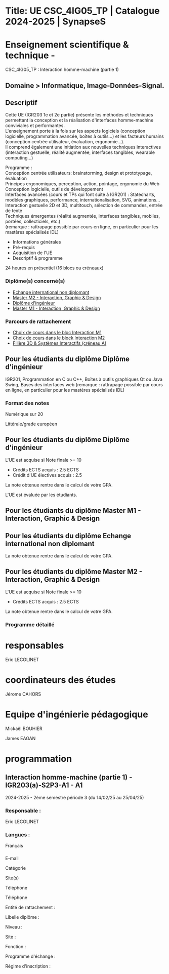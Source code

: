 # Title: UE CSC_4IG05_TP | Catalogue 2024-2025 | SynapseS

#  [ ](/catalogue/2024-2025) Enseignement scientifique & technique \-
CSC_4IG05_TP : Interaction homme-machine (partie 1)

## Domaine > Informatique, Image-Données-Signal.

## Descriptif

Cette UE (IGR203 1e et 2e partie) présente les méthodes et techniques
permettant la conception et la réalisation d'interfaces homme-machine
conviviales et performantes.  
L'enseignement porte à la fois sur les aspects logiciels (conception
logicielle, programmation avancée, boîtes à outils...) et les facteurs humains
(conception centrée utilisateur, évaluation, ergonomie...).  
Il comprend également une initiation aux nouvelles techniques interactives
(interaction gestuelle, réalité augmentée, interfaces tangibles, wearable
computing...)  
  
Programme :  
Conception centrée utilisateurs: brainstorming, design et prototypage,
évaluation  
Principes ergonomiques, perception, action, pointage, ergonomie du Web  
Conception logicielle, outils de développement  
Interfaces avancées (cours et TPs qui font suite à IGR201) : Statecharts,
modèles graphiques, performance, internationalisation, SVG, animations...  
Interaction gestuelle 2D et 3D, multitouch, sélection de commandes, entrée de
texte  
Techniques émergentes (réalité augmentée, interfaces tangibles, mobiles,
portées, collecticiels, etc.)  
(remarque : rattrapage possible par cours en ligne, en particulier pour les
mastères spécialisés IDL)

  * Informations générales
  * Pré-requis
  * Acquisition de l'UE
  * Descriptif & programme

24 heures en présentiel (16 blocs ou créneaux)

### Diplôme(s) concerné(s)

  * [Echange international non diplomant](/catalogue/2024-2025/diplome/1/PEI-echange-international-non-diplomant)
  * [Master M2 - Interaction, Graphic & Design](/catalogue/2024-2025/diplome/26/M2IGD-master-m2-interaction-graphic-design)
  * [Diplôme d'ingénieur](/catalogue/2024-2025/diplome/4/ING-diplome-d-ingenieur)
  * [Master M1 - Interaction, Graphic & Design](/catalogue/2024-2025/diplome/2489/M1IGD-master-m1-interaction-graphic-design)

### Parcours de rattachement

  * [Choix de cours dans le bloc Interaction M1](/catalogue/2024-2025/parcours/4632/CHOIX-DE-COURS-INTERACTION-M1-choix-de-cours-dans-le-bloc-interaction-m1)
  * [Choix de cours dans le block Interaction M2](/catalogue/2024-2025/parcours/4640/CHOIX-DE-COURS-INTERACTION-M2-choix-de-cours-dans-le-block-interaction-m2)
  * [Filière 3D & Systèmes Interactifs (créneau A)](/catalogue/2024-2025/parcours/1375/IGR-filiere-3d-systemes-interactifs-creneau-a)

## Pour les étudiants du diplôme Diplôme d'ingénieur

IGR201, Programmation en C ou C++, Boîtes à outils graphiques Qt ou Java
Swing, Bases des interfaces web (remarque : rattrapage possible par cours en
ligne, en particulier pour les mastères spécialisés IDL)

### Format des notes

Numérique sur 20

Littérale/grade européen

## Pour les étudiants du diplôme Diplôme d'ingénieur

L'UE est acquise si Note finale >= 10

  * Crédits ECTS acquis : 2.5 ECTS
  * Crédit d'UE électives acquis : 2.5

La note obtenue rentre dans le calcul de votre GPA.

L'UE est évaluée par les étudiants.

## Pour les étudiants du diplôme Master M1 - Interaction, Graphic & Design

## Pour les étudiants du diplôme Echange international non diplomant

La note obtenue rentre dans le calcul de votre GPA.

## Pour les étudiants du diplôme Master M2 - Interaction, Graphic & Design

L'UE est acquise si Note finale >= 10

  * Crédits ECTS acquis : 2.5 ECTS

La note obtenue rentre dans le calcul de votre GPA.

### Programme détaillé

# responsables

Eric LECOLINET

# coordinateurs des études

Jérome CAHORS

# Equipe d'ingénierie pédagogique

Mickaël BOUHIER

James EAGAN

# programmation

## Interaction homme-machine (partie 1) - IGR203(a)-S2P3-A1 - A1

2024-2025 - 2ème semestre période 3 (du 14/02/25 au 25/04/25)

### Responsable :

Eric LECOLINET

### Langues :

Français

###

E-mail

Catégorie

Site(s)

Téléphone

Téléphone

Entité de rattachement :

Libelle diplôme :

Niveau :

Site :

Fonction :

Programme d'échange :

Régime d'inscription :

